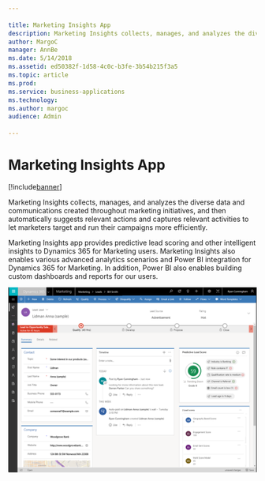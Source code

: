 ```yaml
---

title: Marketing Insights App
description: Marketing Insights collects, manages, and analyzes the diverse data and communications created throughout marketing initiatives, and then automatically suggests relevant actions and captures relevant activities to let marketers target and run their campaigns more efficiently.
author: MargoC
manager: AnnBe
ms.date: 5/14/2018
ms.assetid: ed50382f-1d58-4c0c-b3fe-3b54b215f3a5
ms.topic: article
ms.prod: 
ms.service: business-applications
ms.technology: 
ms.author: margoc
audience: Admin

---
```

#  Marketing Insights App 




[!include[banner](../../../includes/banner.md)]

Marketing Insights collects, manages, and analyzes the diverse data and
communications created throughout marketing initiatives, and then automatically
suggests relevant actions and captures relevant activities to let marketers
target and run their campaigns more efficiently.

Marketing Insights app provides predictive lead scoring and other intelligent
insights to Dynamics 365 for Marketing users. Marketing Insights also enables
various advanced analytics scenarios and Power BI integration for Dynamics 365
for Marketing. In addition, Power BI also enables building custom dashboards and
reports for our users.

![](media/marketing-insights-app-1.png "")
